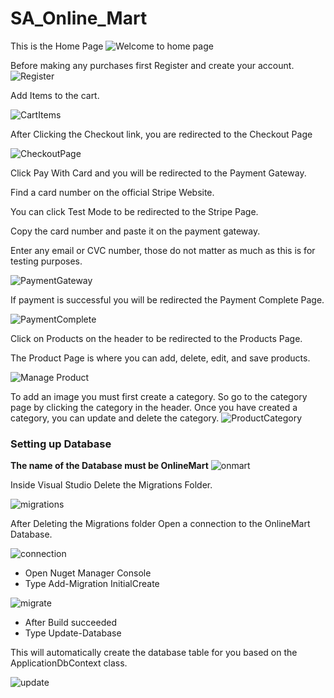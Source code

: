 # SA_Online_Mart
This is the Home Page
![Welcome to home page](https://github.com/user-attachments/assets/d8293902-cd35-4951-9f60-995d536fb80a)

Before making any purchases first Register and create your account.
![Register](https://github.com/user-attachments/assets/cf6675c0-695c-402b-aed3-3f8558d64bf9)

Add Items to the cart.   

![CartItems](https://github.com/user-attachments/assets/16439233-615a-44be-a61f-cb6a15566821)

After Clicking the Checkout link, you are redirected to the Checkout Page   

![CheckoutPage](https://github.com/user-attachments/assets/a43d3fba-0573-42dc-bc42-daa1692bbc20)

Click Pay With Card and you will be redirected to the Payment Gateway.   

Find a card number on the official Stripe Website.   

You can click Test Mode to be redirected to the Stripe Page.    

Copy the card number and paste it on the payment gateway.   

Enter any email or CVC number, those do not matter as much as this is for testing purposes.   

![PaymentGateway](https://github.com/user-attachments/assets/a34107a7-28d6-4b4a-8099-fd384e33a274)   


If payment is successful you will be redirected the Payment Complete Page.   

![PaymentComplete](https://github.com/user-attachments/assets/ec122909-af6f-47aa-9075-849a87394a36)

Click on Products on the header to be redirected to the Products Page.   

The Product Page is where you can add, delete, edit, and save products.   

![Manage Product](https://github.com/user-attachments/assets/dba8950a-ca06-4d78-9a68-3eaab8a58fbb)   


To add an image you must first create a category.
So go to the category page by clicking the category in the header.
Once you have created a category, you can update and delete the category.
![ProductCategory](https://github.com/user-attachments/assets/353bf280-1394-4027-9f99-314473c70e89)

### Setting up Database
**The name of the Database must be OnlineMart**
![onmart](https://github.com/user-attachments/assets/d9749d2b-8491-43f5-a987-ab9adfae533d)   


Inside Visual Studio Delete the Migrations Folder.   

![migrations](https://github.com/user-attachments/assets/503dd691-daf6-4ab0-b000-5eea5ddefb4b)   


After Deleting the Migrations folder Open a connection to the OnlineMart Database.   

![connection](https://github.com/user-attachments/assets/3d60fca9-107f-4246-a5be-e792821e515d)

- Open Nuget Manager Console
- Type Add-Migration InitialCreate

![migrate](https://github.com/user-attachments/assets/ab0ee366-f83d-4dd8-b623-952cb320f8aa)   


- After Build succeeded 
- Type Update-Database

This will automatically create the database table for you based on the ApplicationDbContext class.    

![update](https://github.com/user-attachments/assets/379e1861-7549-4629-8561-e18eba2f68e6)


